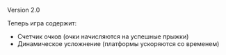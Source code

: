 Version 2.0

Теперь игра содержит:
- Счетчик очков (очки начисляются на успешные прыжки)
- Динамическое усложнение (платформы ускоряются со временем)
